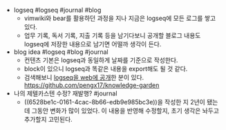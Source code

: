- logseq #logseq #journal #blog
	- vimwiki와 bear를 활용하던 과정을 지나 지금은 logseq에 모든 로그를 쌓고 있다.
	- 업무 기록, 독서 기록, 지출 기록 등을 남기다보니 공개할 블로그 내용도 logseq에 저장한 내용으로 남기면 어떨까 생각이 든다.
- blog idea #logseq #blog #journal
	- 컨텐츠 기본은 logseq과 동일하게 날짜를 기준으로 작성한다.
	- block이 있으니 logseq과 똑같은 내용을 export해도 될 것 같다.
	- 검색해보니 [logseq을 web에 공개](https://pengx17.github.io/knowledge-garden/)한 분이 있다. https://github.com/pengx17/knowledge-garden
- 나의 제텔카스텐 수정? 재발행? #journal
	- ((6528be1c-0161-4cac-8b66-edb9e985bc3e))을 작성한 지 2년이 됐는데 그동안 변화가 많이 있었다. 이 내용을 반영해 수정할지, 초기 생각은 놔두고 추가할지 고민된다.